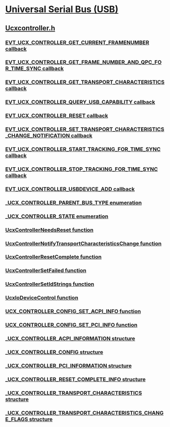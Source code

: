 # [Universal Serial Bus (USB)](../_usbref/index.md)
## [Ucxcontroller.h](index.md)
### [EVT_UCX_CONTROLLER_GET_CURRENT_FRAMENUMBER callback](../ucxcontroller/nc-ucxcontroller-evt_ucx_controller_get_current_framenumber.md)
### [EVT_UCX_CONTROLLER_GET_FRAME_NUMBER_AND_QPC_FOR_TIME_SYNC callback](../ucxcontroller/nc-ucxcontroller-evt_ucx_controller_get_frame_number_and_qpc_for_time_sync.md)
### [EVT_UCX_CONTROLLER_GET_TRANSPORT_CHARACTERISTICS callback](../ucxcontroller/nc-ucxcontroller-evt_ucx_controller_get_transport_characteristics.md)
### [EVT_UCX_CONTROLLER_QUERY_USB_CAPABILITY callback](../ucxcontroller/nc-ucxcontroller-evt_ucx_controller_query_usb_capability.md)
### [EVT_UCX_CONTROLLER_RESET callback](../ucxcontroller/nc-ucxcontroller-evt_ucx_controller_reset.md)
### [EVT_UCX_CONTROLLER_SET_TRANSPORT_CHARACTERISTICS_CHANGE_NOTIFICATION callback](../ucxcontroller/nc-ucxcontroller-evt_ucx_controller_set_transport_characteristics_change_notification.md)
### [EVT_UCX_CONTROLLER_START_TRACKING_FOR_TIME_SYNC callback](../ucxcontroller/nc-ucxcontroller-evt_ucx_controller_start_tracking_for_time_sync.md)
### [EVT_UCX_CONTROLLER_STOP_TRACKING_FOR_TIME_SYNC callback](../ucxcontroller/nc-ucxcontroller-evt_ucx_controller_stop_tracking_for_time_sync.md)
### [EVT_UCX_CONTROLLER_USBDEVICE_ADD callback](../ucxcontroller/nc-ucxcontroller-evt_ucx_controller_usbdevice_add.md)
### [_UCX_CONTROLLER_PARENT_BUS_TYPE enumeration](../ucxcontroller/ne-ucxcontroller-_ucx_controller_parent_bus_type.md)
### [_UCX_CONTROLLER_STATE enumeration](../ucxcontroller/ne-ucxcontroller-_ucx_controller_state.md)
### [UcxControllerNeedsReset function](../ucxcontroller/nf-ucxcontroller-ucxcontrollerneedsreset.md)
### [UcxControllerNotifyTransportCharacteristicsChange function](../ucxcontroller/nf-ucxcontroller-ucxcontrollernotifytransportcharacteristicschange.md)
### [UcxControllerResetComplete function](../ucxcontroller/nf-ucxcontroller-ucxcontrollerresetcomplete.md)
### [UcxControllerSetFailed function](../ucxcontroller/nf-ucxcontroller-ucxcontrollersetfailed.md)
### [UcxControllerSetIdStrings function](../ucxcontroller/nf-ucxcontroller-ucxcontrollersetidstrings.md)
### [UcxIoDeviceControl function](../ucxcontroller/nf-ucxcontroller-ucxiodevicecontrol.md)
### [UCX_CONTROLLER_CONFIG_SET_ACPI_INFO function](../ucxcontroller/nf-ucxcontroller-ucx_controller_config_set_acpi_info.md)
### [UCX_CONTROLLER_CONFIG_SET_PCI_INFO function](../ucxcontroller/nf-ucxcontroller-ucx_controller_config_set_pci_info.md)
### [_UCX_CONTROLLER_ACPI_INFORMATION structure](../ucxcontroller/ns-ucxcontroller-_ucx_controller_acpi_information.md)
### [_UCX_CONTROLLER_CONFIG structure](../ucxcontroller/ns-ucxcontroller-_ucx_controller_config.md)
### [_UCX_CONTROLLER_PCI_INFORMATION structure](../ucxcontroller/ns-ucxcontroller-_ucx_controller_pci_information.md)
### [_UCX_CONTROLLER_RESET_COMPLETE_INFO structure](../ucxcontroller/ns-ucxcontroller-_ucx_controller_reset_complete_info.md)
### [_UCX_CONTROLLER_TRANSPORT_CHARACTERISTICS structure](../ucxcontroller/ns-ucxcontroller-_ucx_controller_transport_characteristics.md)
### [_UCX_CONTROLLER_TRANSPORT_CHARACTERISTICS_CHANGE_FLAGS structure](../ucxcontroller/ns-ucxcontroller-_ucx_controller_transport_characteristics_change_flags.md)
